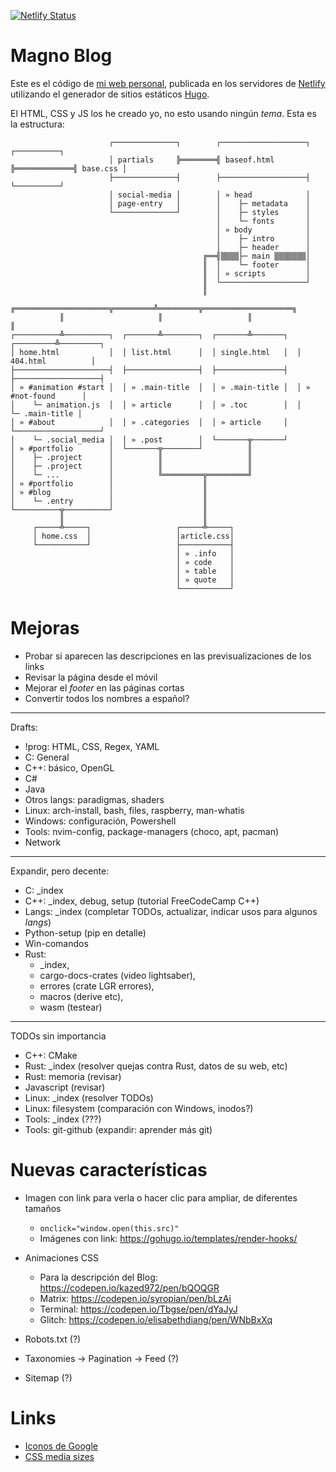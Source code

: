 [![Netlify Status](https://api.netlify.com/api/v1/badges/f5780fca-8fa1-4eb6-a8ff-1d8ca6821311/deploy-status)](https://app.netlify.com/sites/magnoblog/deploys)

# Magno Blog

Este es el código de [mi web personal](https://magnoblog.netlify.com), publicada
en los servidores de [Netlify](https://netlify.com) utilizando el generador de
sitios estáticos [Hugo](https://www.gohugo.io).

El HTML, CSS y JS los he creado yo, no esto usando ningún _tema_. Esta es la
estructura:


<!-- TODO: Update -->

```
                      ┌──────────────┐        ┌───────────────────┐             ┌──────────┐
                      │ partials     ╠════════╣ baseof.html       ╠═════════════╣ base.css │
                      ├──────────────┤        ├───────────────────┤             └──────────┘
                      │ social-media │        │ » head            │
                      │ page-entry   │        │    ├─ metadata    │
                      └──────────────┘        │    ├─ styles      │
                                              │    └─ fonts       │
                                              │ » body            │
                                              │    ├─ intro       │
                                              │    ├─ header      │
                                           ╔══╣▒▒▒▒├─ main ▒▒▒▒▒▒▒│
                                           ║  │    └─ footer      │
                                           ║  │ » scripts         │
                                           ║  └───────────────────┘
                                           ║
           ╔═════════════════════╦═════════╩═════════╦════════════════════╗
           ║                     ║                   ║                    ║
┌──────────╩──────────┐  ┌───────╩────────┐  ┌───────╩───────┐  ┌─────────╩─────────┐
│ home.html           │  │ list.html      │  │ single.html   │  │ 404.html          │
├─────────────────────┤  ├────────────────┤  ├───────────────┤  ├───────────────────┤
│ » #animation #start │  │ » .main-title  │  │ » .main-title │  │ » #not-found      │
│    └─ animation.js  │  │ » article      │  │ » .toc        │  │    └─ .main-title │
│ » #about            │  │ » .categories  │  │ » article     │  └───────────────────┘
│    └─ .social_media │  │ » .post        │  └───────╦───────┘
│ » #portfolio        │  └───────╦────────┘          ║
│    ├─ .project      │          ║                   ║
│    ├─ .project      │          ║                   ║
│    └─ ...           │          ╚═════════╦═════════╝
│ » #portfolio        │                    ║
│ » #blog             │                    ║
│    └─ .entry        │                    ║
└──────────╦──────────┘                    ║
           ║                               ║
     ┌─────╩─────┐                   ┌─────╩─────┐
     │ home.css  │                   │article.css│
     └───────────┘                   ├───────────┤
                                     │ » .info   │
                                     │ » code    │
                                     │ » table   │
                                     │ » quote   │
                                     └───────────┘
```

# Mejoras

- Probar si aparecen las descripciones en las previsualizaciones de los links
- Revisar la página desde el móvil
- Mejorar el _footer_ en las páginas cortas
- Convertir todos los nombres a español?

-----------------------------------------------------------

Drafts:

- !prog: HTML, CSS, Regex, YAML
- C: General
- C++: básico, OpenGL
- C#
- Java
- Otros langs: paradigmas, shaders
- Linux: arch-install, bash, files, raspberry, man-whatis
- Windows: configuración, Powershell
- Tools: nvim-config, package-managers (choco, apt, pacman)
- Network

-----------------------------------------------------------

Expandir, pero decente:

- C: \_index
- C++: \_index, debug, setup (tutorial FreeCodeCamp C++)
- Langs: \_index (completar TODOs, actualizar, indicar usos para algunos _langs_)
- Python-setup (pip en detalle)
- Win-comandos
- Rust:
    - \_index,
    - cargo-docs-crates (video lightsaber),
    - errores (crate LGR errores),
    - macros (derive etc),
    - wasm (testear)

-----------------------------------------------------------

TODOs sin importancia

- C++: CMake
- Rust: \_index (resolver quejas contra Rust, datos de su web, etc)
- Rust: memoria (revisar)
- Javascript (revisar)
- Linux: \_index (resolver TODOs)
- Linux: filesystem (comparación con Windows, inodos?)
- Tools: \_index (???)
- Tools: git-github (expandir: aprender más git)


# Nuevas características

- Imagen con link para verla o hacer clic para ampliar, de diferentes tamaños
    - `onclick="window.open(this.src)"`
    - Imágenes con link: <https://gohugo.io/templates/render-hooks/>

- Animaciones CSS
    - Para la descripción del Blog: <https://codepen.io/kazed972/pen/bQOQGR>
    - Matrix: <https://codepen.io/syropian/pen/bLzAi>
    - Terminal: <https://codepen.io/Tbgse/pen/dYaJyJ>
    - Glitch: <https://codepen.io/elisabethdiang/pen/WNbBxXq>

- Robots.txt (?)
- Taxonomies -> Pagination -> Feed (?)
- Sitemap (?)


# Links

- [Iconos de Google](https://fonts.google.com/icons)
- [CSS media sizes](https://stackoverflow.com/questions/25211090/how-to-auto-adjust-the-div-size-for-all-mobile-tablet-display-formats)
